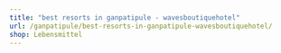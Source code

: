 ```yaml
---
title: "best resorts in ganpatipule - wavesboutiquehotel"
url: /ganpatipule/best-resorts-in-ganpatipule-wavesboutiquehotel/
shop: Lebensmittel
---
```

